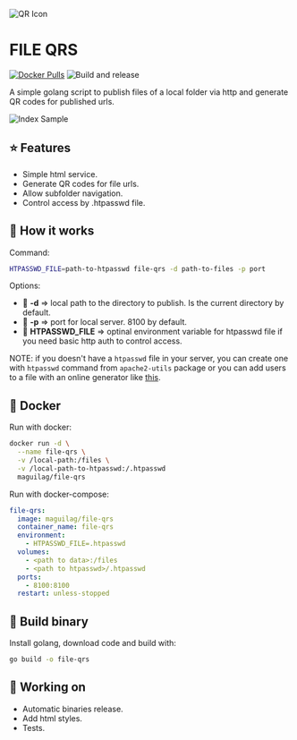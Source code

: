 ![QR Icon](https://cdn.iconscout.com/icon/free/png-256/qr-code-1851030-1569017.png)
# FILE QRS

[![Docker Pulls](https://img.shields.io/docker/pulls/maguilag/file-qrs)](https://hub.docker.com/r/maguilag/file-qrs)
![Build and release](https://github.com/rsierra/file-qrs/workflows/Build%20and%20release/badge.svg)

A simple golang script to publish files of a local folder via http and generate QR codes for published urls.

![Index Sample](https://github.com/rsierra/file-qrs/blob/master/index.png)

## ⭐ Features

* Simple html service.
* Generate QR codes for file urls.
* Allow subfolder navigation.
* Control access by .htpasswd file.

## 📜 How it works

Command:

```bash
HTPASSWD_FILE=path-to-htpasswd file-qrs -d path-to-files -p port
```

Options:

* 📁 **-d** => local path to the directory to publish. Is the current directory by default.
* 🔌 **-p** => port for local server. 8100 by default.
* 🔑 **HTPASSWD_FILE** => optinal environment variable for htpasswd file if you need basic http auth to control access.

NOTE: if you doesn't have a `htpasswd` file in your server, you can create one with `htpasswd` command from `apache2-utils` package or you can add users to a file with an online generator like [this](https://hostingcanada.org/htpasswd-generator/).

## 🐳 Docker

Run with docker:

```bash
docker run -d \
  --name file-qrs \
  -v /local-path:/files \
  -v /local-path-to-htpasswd:/.htpasswd
  maguilag/file-qrs
```

Run with docker-compose:

```yml
file-qrs:
  image: maguilag/file-qrs
  container_name: file-qrs
  environment:
    - HTPASSWD_FILE=.htpasswd
  volumes:
    - <path to data>:/files
    - <path to htpasswd>/.htpasswd
  ports:
    - 8100:8100
  restart: unless-stopped
```

## 🔨 Build binary

Install golang, download code and build with:

```bash
go build -o file-qrs
```

## 🚧 Working on

* Automatic binaries release.
* Add html styles.
* Tests.
